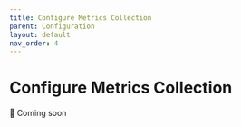 ```yaml
---
title: Configure Metrics Collection
parent: Configuration
layout: default
nav_order: 4
---
```


# Configure Metrics Collection

🚧 Coming soon